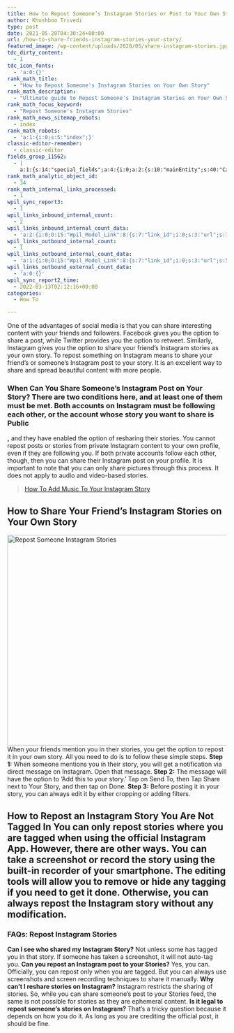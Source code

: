 ```yaml
---
title: How to Repost Someone’s Instagram Stories or Post to Your Own Story
author: Khushboo Trivedi
type: post
date: 2021-05-20T04:30:24+00:00
url: /how-to-share-friends-instagram-stories-your-story/
featured_image: /wp-content/uploads/2020/05/share-instagram-stories.jpg
tdc_dirty_content:
  - 1
tdc_icon_fonts:
  - 'a:0:{}'
rank_math_title:
  - "How to Repost Someone's Instagram Stories on Your Own Story"
rank_math_description:
  - "Ultimate guide to Repost Someone's Instagram Stories on Your Own Story. You can share Friend's Instrgam Story as yours, record stories, take screenshot, etc"
rank_math_focus_keyword:
  - "Repost Someone's Instagram Stories"
rank_math_news_sitemap_robots:
  - index
rank_math_robots:
  - 'a:1:{i:0;s:5:"index";}'
classic-editor-remember:
  - classic-editor
fields_group_11562:
  - |
    a:1:{s:14:"special_fields";a:4:{i:0;a:2:{s:10:"mainEntity";s:40:"Can I see who shared my Instagram Story?";s:14:"acceptedAnswer";s:106:"Not unless some has tagged you in that story. If someone has taken a screenshot, it will not auto-tag you.";}i:1;a:2:{s:10:"mainEntity";s:49:"Can you repost an Instagram post to your Stories?";s:14:"acceptedAnswer";s:155:"Yes, you can. Officially, you can repost only when you are tagged. But you can always use screenshots and screen recording techniques to share it manually.";}i:2;a:2:{s:10:"mainEntity";s:41:"Why can't I reshare stories on Instagram?";s:14:"acceptedAnswer";s:172:"Instagram restricts the sharing of stories. So, while you can share someone's post to your Stories feed, the same is not possible for stories as they are ephemeral content.";}i:3;a:2:{s:10:"mainEntity";s:53:"Is it legal to repost someone's stories on Instagram?";s:14:"acceptedAnswer";s:128:"That's a tricky question because it depends on how you do it. As long as you are crediting the official post, it should be fine.";}}}
rank_math_analytic_object_id:
  - 34
rank_math_internal_links_processed:
  - 1
wpil_sync_report3:
  - 1
wpil_links_inbound_internal_count:
  - 2
wpil_links_inbound_internal_count_data:
  - 'a:2:{i:0;O:15:"Wpil_Model_Link":8:{s:7:"link_id";i:0;s:3:"url";s:79:"https://www.technetguide.com/how-to-share-friends-instagram-stories-your-story/";s:4:"host";s:16:"technetguide.com";s:8:"internal";b:1;s:4:"post";O:15:"Wpil_Model_Post":9:{s:2:"id";s:4:"9248";s:5:"title";N;s:4:"type";s:4:"post";s:6:"status";N;s:7:"content";N;s:5:"links";N;s:4:"slug";N;s:6:"clicks";N;s:8:"position";N;}s:6:"anchor";s:15:"repost pictures";s:15:"added_by_plugin";b:0;s:8:"location";s:7:"content";}i:1;O:15:"Wpil_Model_Link":8:{s:7:"link_id";i:0;s:3:"url";s:79:"https://www.technetguide.com/how-to-share-friends-instagram-stories-your-story/";s:4:"host";s:16:"technetguide.com";s:8:"internal";b:1;s:4:"post";O:15:"Wpil_Model_Post":9:{s:2:"id";s:4:"9619";s:5:"title";N;s:4:"type";s:4:"post";s:6:"status";N;s:7:"content";N;s:5:"links";N;s:4:"slug";N;s:6:"clicks";N;s:8:"position";N;}s:6:"anchor";s:20:"Instagram Highlights";s:15:"added_by_plugin";b:0;s:8:"location";s:7:"content";}}'
wpil_links_outbound_internal_count:
  - 1
wpil_links_outbound_internal_count_data:
  - 'a:1:{i:0;O:15:"Wpil_Model_Link":8:{s:7:"link_id";i:0;s:3:"url";s:55:"https://www.technetguide.com/add-music-instagram-story/";s:4:"host";s:16:"technetguide.com";s:8:"internal";b:1;s:4:"post";O:15:"Wpil_Model_Post":9:{s:2:"id";i:2459;s:5:"title";N;s:4:"type";s:4:"post";s:6:"status";N;s:7:"content";N;s:5:"links";N;s:4:"slug";N;s:6:"clicks";N;s:8:"position";N;}s:6:"anchor";s:48:"Could not retrieve anchor text, link is embedded";s:15:"added_by_plugin";b:0;s:8:"location";s:7:"content";}}'
wpil_links_outbound_external_count_data:
  - 'a:0:{}'
wpil_sync_report2_time:
  - 2022-03-13T02:12:16+00:00
categories:
  - How To

---
```

One of the advantages of social media is that you can share interesting content with your friends and followers. Facebook gives you the option to share a post, while Twitter provides you the option to retweet. Similarly, Instagram gives you the option to share your friend&#8217;s Instagram stories as your own story. To repost something on Instagram means to share your friend&#8217;s or someone&#8217;s Instagram post to your story. It is an excellent way to share and spread beautiful content with more people. 

### When Can You Share Someone&#8217;s Instagram Post on Your Story? There are two conditions here, and at least one of them must be met. Both accounts on Instagram must be following each other, or the account whose story you want to share is Public

**,** and they have enabled the option of resharing their stories. You cannot repost posts or stories from private Instagram content to your own profile, even if they are following you. If both private accounts follow each other, though, then you can share their Instagram post on your profile. It is important to note that you can only share pictures through this process. It does not apply to audio and video-based stories. 

<blockquote class="wp-embedded-content" data-secret="XLKpMobpI4">
  <a href="https://www.technetguide.com/add-music-instagram-story/">How To Add Music To Your Instagram Story</a>
</blockquote>

## How to Share Your Friend&#8217;s Instagram Stories on Your Own Story

<img decoding="async" loading="lazy" class="aligncenter size-full wp-image-7848" src="https://www.technetguide.com/wp-content/uploads/2020/05/Repost-Someone-Instagram-Stories.jpg" alt="Repost Someone Instagram Stories" width="700" height="482" srcset="https://www.technetguide.com/wp-content/uploads/2020/05/Repost-Someone-Instagram-Stories.jpg 700w, https://www.technetguide.com/wp-content/uploads/2020/05/Repost-Someone-Instagram-Stories-300x207.jpg 300w, https://www.technetguide.com/wp-content/uploads/2020/05/Repost-Someone-Instagram-Stories-218x150.jpg 218w, https://www.technetguide.com/wp-content/uploads/2020/05/Repost-Someone-Instagram-Stories-696x479.jpg 696w, https://www.technetguide.com/wp-content/uploads/2020/05/Repost-Someone-Instagram-Stories-610x420.jpg 610w, https://www.technetguide.com/wp-content/uploads/2020/05/Repost-Someone-Instagram-Stories-100x70.jpg 100w" sizes="(max-width: 700px) 100vw, 700px" /> When your friends mention you in their stories, you get the option to repost it in your own story. All you need to do is to follow these simple steps. **Step 1:** When someone mentions you in their story, you will get a notification via direct message on Instagram. Open that message. **Step 2:** The message will have the option to &#8216;Add this to your story.&#8217; Tap on Send To, then Tap Share next to Your Story, and then tap on Done. **Step 3:** Before posting it in your story, you can always edit it by either cropping or adding filters. 

## How to Repost an Instagram Story You Are Not Tagged In You can only repost stories where you are tagged when using the official Instagram App. However, there are other ways. You can take a screenshot or record the story using the built-in recorder of your smartphone. The editing tools will allow you to remove or hide any tagging if you need to get it done. Otherwise, you can always repost the Instagram story without any modification. 

### FAQs: Repost Instagram Stories

**Can I see who shared my Instagram Story?** Not unless some has tagged you in that story. If someone has taken a screenshot, it will not auto-tag you. **Can you repost an Instagram post to your Stories?** Yes, you can. Officially, you can repost only when you are tagged. But you can always use screenshots and screen recording techniques to share it manually. **Why can&#8217;t I reshare stories on Instagram?** Instagram restricts the sharing of stories. So, while you can share someone&#8217;s post to your Stories feed, the same is not possible for stories as they are ephemeral content. **Is it legal to repost someone&#8217;s stories on Instagram?** That&#8217;s a tricky question because it depends on how you do it. As long as you are crediting the official post, it should be fine.